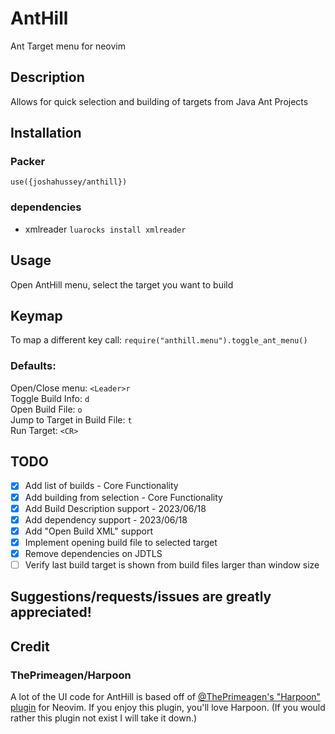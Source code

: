 # AntHill
Ant Target menu for neovim

## Description
Allows for quick selection and building of targets from Java Ant Projects

## Installation
### Packer
`use({joshahussey/anthill})`

### dependencies
- xmlreader `luarocks install xmlreader`

## Usage
Open AntHill menu, select the target you want to build

## Keymap
To map a different key call:
`require("anthill.menu").toggle_ant_menu()`

### Defaults:
Open/Close menu: `<Leader>r` <br />
Toggle Build Info: `d` <br />
Open Build File: `o` <br />
Jump to Target in Build File: `t` <br />
Run Target: `<CR>` 

## TODO
- [x] Add list of builds - Core Functionality
- [x] Add building from selection - Core Functionality
- [x] Add Build Description support - 2023/06/18
- [x] Add dependency support - 2023/06/18
- [x] Add "Open Build XML" support
- [x] Implement opening build file to selected target
- [x] Remove dependencies on JDTLS
- [ ] Verify last build target is shown from build files larger than window size

## Suggestions/requests/issues are greatly appreciated!

## Credit
### ThePrimeagen/Harpoon
A lot of the UI code for AntHill is based off of [@ThePrimeagen's "Harpoon" plugin](https://github.com/ThePrimeagen/Harpoon) for Neovim.
If you enjoy this plugin, you'll love Harpoon. (If you would rather this plugin not exist I will take it down.)






